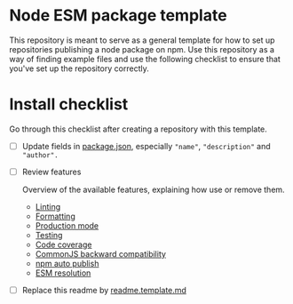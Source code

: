 <!-- https://github.com/orbitdb/repo-template -->

# Node ESM package template

This repository is meant to serve as a general template for how to set up repositories publishing a node package on npm. Use this repository as a way of finding example files and use the following checklist to ensure that you've set up the repository correctly.

# Install checklist

Go through this checklist after creating a repository with this template.

- [ ] Update fields in [package.json](./package.json), especially `"name"`, `"description"` and `"author".`

- [ ] Review features

  Overview of the available features, explaining how use or remove them.

  - [Linting](./docs/linting/linting.md)
  - [Formatting](./docs/formatting/formatting.md)
  - [Production mode](./docs/production_mode/production_mode.md)
  - [Testing](./docs/testing/testing.md)
  - [Code coverage](./docs/coverage/coverage.md)
  - [CommonJS backward compatibility](./docs/commonjs_compat/commonjs_compat.md)
  - [npm auto publish](./docs/auto_publish/auto_publish.md)
  - [ESM resolution](./docs/esm_resolution/esm_resolution.md)

- [ ] Replace this readme by [readme.template.md](./readme.template.md)
